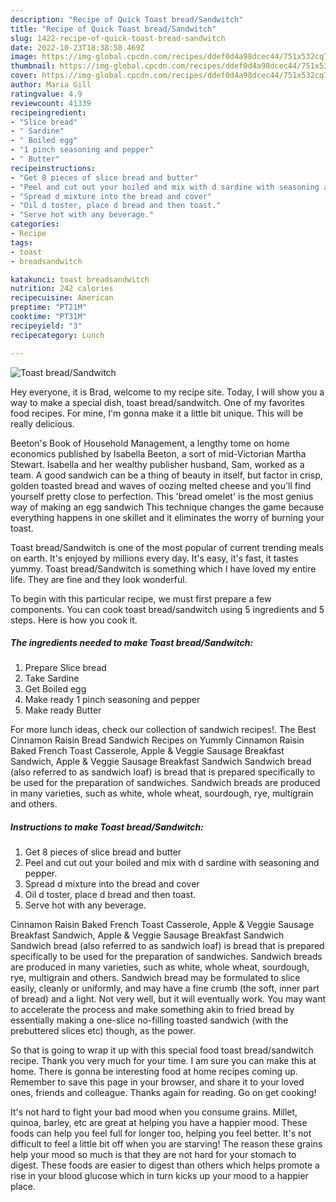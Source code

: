 ```yaml
---
description: "Recipe of Quick Toast bread/Sandwitch"
title: "Recipe of Quick Toast bread/Sandwitch"
slug: 1422-recipe-of-quick-toast-bread-sandwitch
date: 2022-10-23T18:38:58.469Z
image: https://img-global.cpcdn.com/recipes/ddef0d4a98dcec44/751x532cq70/toast-breadsandwitch-recipe-main-photo.jpg
thumbnail: https://img-global.cpcdn.com/recipes/ddef0d4a98dcec44/751x532cq70/toast-breadsandwitch-recipe-main-photo.jpg
cover: https://img-global.cpcdn.com/recipes/ddef0d4a98dcec44/751x532cq70/toast-breadsandwitch-recipe-main-photo.jpg
author: Maria Gill
ratingvalue: 4.9
reviewcount: 41339
recipeingredient:
- "Slice bread"
- " Sardine"
- " Boiled egg"
- "1 pinch seasoning and pepper"
- " Butter"
recipeinstructions:
- "Get 8 pieces of slice bread and butter"
- "Peel and cut out your boiled and mix with d sardine with seasoning and pepper."
- "Spread d mixture into the bread and cover"
- "Oil d toster, place d bread and then toast."
- "Serve hot with any beverage."
categories:
- Recipe
tags:
- toast
- breadsandwitch

katakunci: toast breadsandwitch 
nutrition: 242 calories
recipecuisine: American
preptime: "PT21M"
cooktime: "PT31M"
recipeyield: "3"
recipecategory: Lunch

---
```



![Toast bread/Sandwitch](https://img-global.cpcdn.com/recipes/ddef0d4a98dcec44/751x532cq70/toast-breadsandwitch-recipe-main-photo.jpg)

Hey everyone, it is Brad, welcome to my recipe site. Today, I will show you a way to make a special dish, toast bread/sandwitch. One of my favorites food recipes. For mine, I'm gonna make it a little bit unique. This will be really delicious.

Beeton&#39;s Book of Household Management, a lengthy tome on home economics published by Isabella Beeton, a sort of mid-Victorian Martha Stewart. Isabella and her wealthy publisher husband, Sam, worked as a team. A good sandwich can be a thing of beauty in itself, but factor in crisp, golden toasted bread and waves of oozing melted cheese and you&#39;ll find yourself pretty close to perfection. This &#39;bread omelet&#39; is the most genius way of making an egg sandwich This technique changes the game because everything happens in one skillet and it eliminates the worry of burning your toast.

Toast bread/Sandwitch is one of the most popular of current trending meals on earth. It's enjoyed by millions every day. It's easy, it's fast, it tastes yummy. Toast bread/Sandwitch is something which I have loved my entire life. They are fine and they look wonderful.


To begin with this particular recipe, we must first prepare a few components. You can cook toast bread/sandwitch using 5 ingredients and 5 steps. Here is how you cook it.

<!--inarticleads1-->

##### The ingredients needed to make Toast bread/Sandwitch:

1. Prepare Slice bread
1. Take  Sardine
1. Get  Boiled egg
1. Make ready 1 pinch seasoning and pepper
1. Make ready  Butter


For more lunch ideas, check our collection of sandwich recipes!. The Best Cinnamon Raisin Bread Sandwich Recipes on Yummly Cinnamon Raisin Baked French Toast Casserole, Apple &amp; Veggie Sausage Breakfast Sandwich, Apple &amp; Veggie Sausage Breakfast Sandwich Sandwich bread (also referred to as sandwich loaf) is bread that is prepared specifically to be used for the preparation of sandwiches. Sandwich breads are produced in many varieties, such as white, whole wheat, sourdough, rye, multigrain and others. 

<!--inarticleads2-->

##### Instructions to make Toast bread/Sandwitch:

1. Get 8 pieces of slice bread and butter
1. Peel and cut out your boiled and mix with d sardine with seasoning and pepper.
1. Spread d mixture into the bread and cover
1. Oil d toster, place d bread and then toast.
1. Serve hot with any beverage.


Cinnamon Raisin Baked French Toast Casserole, Apple &amp; Veggie Sausage Breakfast Sandwich, Apple &amp; Veggie Sausage Breakfast Sandwich Sandwich bread (also referred to as sandwich loaf) is bread that is prepared specifically to be used for the preparation of sandwiches. Sandwich breads are produced in many varieties, such as white, whole wheat, sourdough, rye, multigrain and others. Sandwich bread may be formulated to slice easily, cleanly or uniformly, and may have a fine crumb (the soft, inner part of bread) and a light. Not very well, but it will eventually work. You may want to accelerate the process and make something akin to fried bread by essentially making a one-slice no-filling toasted sandwich (with the prebuttered slices etc) though, as the power. 

So that is going to wrap it up with this special food toast bread/sandwitch recipe. Thank you very much for your time. I am sure you can make this at home. There is gonna be interesting food at home recipes coming up. Remember to save this page in your browser, and share it to your loved ones, friends and colleague. Thanks again for reading. Go on get cooking!

It's not hard to fight your bad mood when you consume grains. Millet, quinoa, barley, etc are great at helping you have a happier mood. These foods can help you feel full for longer too, helping you feel better. It's not difficult to feel a little bit off when you are starving! The reason these grains help your mood so much is that they are not hard for your stomach to digest. These foods are easier to digest than others which helps promote a rise in your blood glucose which in turn kicks up your mood to a happier place.

